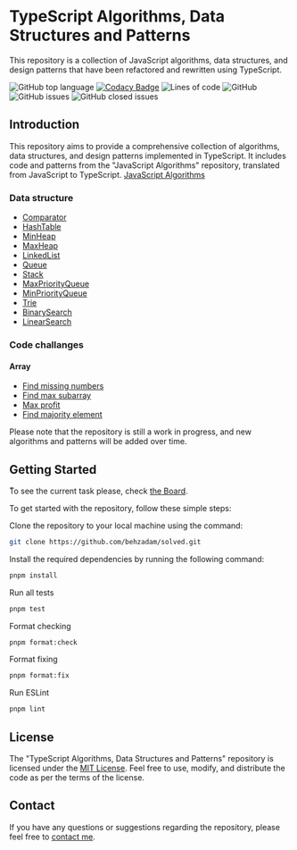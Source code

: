 # TypeScript Algorithms, Data Structures and Patterns

This repository is a collection of JavaScript algorithms, data structures, and design patterns that have been refactored and rewritten using TypeScript.

![GitHub top language](https://img.shields.io/github/languages/top/behzadam/solved)
[![Codacy Badge](https://app.codacy.com/project/badge/Grade/b6d0142c6cb448e28ea0dcc88d77b062)](https://app.codacy.com/gh/behzadam/solved/dashboard?utm_source=gh&utm_medium=referral&utm_content=&utm_campaign=Badge_grade)
![Lines of code](https://img.shields.io/tokei/lines/github/behzadam/solved)
![GitHub](https://img.shields.io/github/license/behzadam/solved)
![GitHub issues](https://img.shields.io/github/issues-raw/behzadam/solved)
![GitHub closed issues](https://img.shields.io/github/issues-closed-raw/behzadam/solved)

## Introduction

This repository aims to provide a comprehensive collection of algorithms, data structures, and design patterns implemented in TypeScript. It includes code and patterns from the "JavaScript Algorithms" repository, translated from JavaScript to TypeScript. [JavaScript Algorithms](https://github.com/trekhleb/javascript-algorithms)

### Data structure

- [Comparator](src/data-structure/comparator/comparator.ts)
- [HashTable](src/data-structure/hash-table/hash-table.ts)
- [MinHeap](src/data-structure/heap/min-heap.ts)
- [MaxHeap](src/data-structure/heap/max-heap.ts)
- [LinkedList](src/data-structure/linked-list/linked-list.ts)
- [Queue](src/data-structure/queue/queue.ts)
- [Stack](src/data-structure/stack/stack.ts)
- [MaxPriorityQueue](src/data-structure/priority-queue/max-priority-queue.ts)
- [MinPriorityQueue](src/data-structure/priority-queue/min-priority-queue.ts)
- [Trie](src/data-structure/trie/trie.ts)
- [BinarySearch](src/data-structure/ds/binary-search/binary-search.ts)
- [LinearSearch](src/data-structure/linear-search/linear-search.ts)

### Code challanges

#### Array

- [Find missing numbers](src/challange/array/find-missing-numbers/find-missing-numbers.ts)
- [Find max subarray](src/challange/array/find-max-subarray/find-max-subarray.ts)
- [Max profit](src/challange/array/max-profit/max-profit.ts)
- [Find majority element](src/challange/array/find-majority-element/find-majority-element.ts)

Please note that the repository is still a work in progress, and new algorithms and patterns will be added over time.

## Getting Started

ُTo see the current task please, check [the Board](https://github.com/users/behzadam/projects/9).

To get started with the repository, follow these simple steps:

Clone the repository to your local machine using the command:

```bash
git clone https://github.com/behzadam/solved.git
```

Install the required dependencies by running the following command:

```bash
pnpm install
```

Run all tests

```bash
pnpm test
```

Format checking

```bash
pnpm format:check
```

Format fixing

```bash
pnpm format:fix
```

Run ESLint

```bash
pnpm lint
```

## License

The "TypeScript Algorithms, Data Structures and Patterns" repository is licensed under the [MIT License](https://opensource.org/licenses/MIT). Feel free to use, modify, and distribute the code as per the terms of the license.

## Contact

If you have any questions or suggestions regarding the repository, please feel free to [contact me](mailto:behzad.am@gmail.com).

